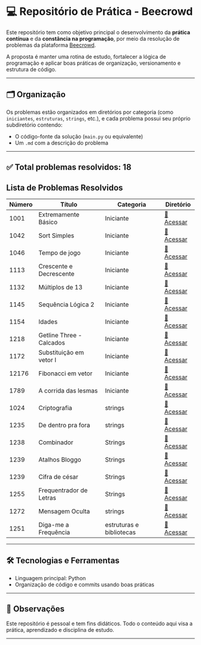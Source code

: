 # 💻 Repositório de Prática - Beecrowd

Este repositório tem como objetivo principal o desenvolvimento da **prática contínua** e da **constância na programação**, por meio da resolução de problemas da plataforma [Beecrowd](https://www.beecrowd.com.br/).

A proposta é manter uma rotina de estudo, fortalecer a lógica de programação e aplicar boas práticas de organização, versionamento e estrutura de código.

---

## 🗂️ Organização

Os problemas estão organizados em diretórios por categoria (como `iniciantes`, `estruturas`, `strings`, etc.), e cada problema possui seu próprio subdiretório contendo:

- O código-fonte da solução (`main.py` ou equivalente)
- Um `.md` com a descrição do problema

---

## ✅ Total problemas resolvidos: **18**

## Lista de Problemas Resolvidos

| Número | Título                   | Categoria                | Diretório                                            |
| ------ | ------------------------ | ------------------------ | ---------------------------------------------------- |
| 1001   | Extremamente Básico      | Iniciante                | [🔗 Acessar](problemas/iniciantes/1001/)             |
| 1042   | Sort Simples             | Iniciante                | [🔗 Acessar](problemas/iniciantes/1042/)             |
| 1046   | Tempo de jogo            | Iniciante                | [🔗 Acessar](problemas/iniciantes/1046/)             |
| 1113   | Crescente e Decrescente  | Iniciante                | [🔗 Acessar](problemas/iniciantes/1113/)             |
| 1132   | Múltiplos de 13          | Iniciante                | [🔗 Acessar](problemas/iniciantes/1132/)             |
| 1145   | Sequência Lógica 2       | Iniciante                | [🔗 Acessar](problemas/iniciantes/1145/)             |
| 1154   | Idades                   | Iniciante                | [🔗 Acessar](problemas/iniciantes/1154/)             |
| 1218   | Getline Three - Calcados | Iniciante                | [🔗 Acessar](problemas/iniciantes/1218/)             |
| 1172   | Substituição em vetor I  | Iniciante                | [🔗 Acessar](problemas/iniciantes/1172/)             |
| 12176  | Fibonacci em vetor       | Iniciante                | [🔗 Acessar](problemas/iniciantes/1176/)             |
| 1789   | A corrida das lesmas     | Iniciante                | [🔗 Acessar](problemas/iniciantes/1789/)             |
| 1024   | Criptografia             | strings                  | [🔗 Acessar](problemas/strings/1024/)                |
| 1235   | De dentro pra fora       | strings                  | [🔗 Acessar](problemas/strings/1235/)                |
| 1238   | Combinador               | Strings                  | [🔗 Acessar](problemas/strings/1238/)                |
| 1239   | Atalhos Bloggo           | Strings                  | [🔗 Acessar](problemas/strings/1239/)                |
| 1239   | Cifra de césar           | Strings                  | [🔗 Acessar](problemas/strings/1253/)                |
| 1255   | Frequentrador de Letras  | Strings                  | [🔗 Acessar](problemas/strings/1255/)                |
| 1272   | Mensagem Oculta          | strings                  | [🔗 Acessar](problemas/strings/1272/)                |
| 1251   | Diga-me a Frequência     | estruturas e bibliotecas | [🔗 Acessar](problemas/estruturas-bibliotecas/1251/) |

---

## 🛠️ Tecnologias e Ferramentas

- Linguagem principal: Python
- Organização de código e commits usando boas práticas

---

## 📌 Observações

Este repositório é pessoal e tem fins didáticos. Todo o conteúdo aqui visa a prática, aprendizado e disciplina de estudo.

---
